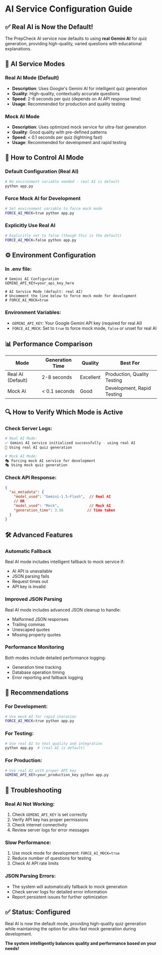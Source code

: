 # AI Service Configuration Guide

## ✅ Real AI is Now the Default!

The PrepCheck AI service now defaults to using **real Gemini AI** for quiz generation, providing high-quality, varied questions with educational explanations.

## 🔄 AI Service Modes

### **Real AI Mode (Default)**
- **Description**: Uses Google's Gemini AI for intelligent quiz generation
- **Quality**: High-quality, contextually accurate questions
- **Speed**: 2-8 seconds per quiz (depends on AI API response time)
- **Usage**: Recommended for production and quality testing

### **Mock AI Mode**
- **Description**: Uses optimized mock service for ultra-fast generation
- **Quality**: Good quality with pre-defined patterns
- **Speed**: < 0.1 seconds per quiz (lightning fast)
- **Usage**: Recommended for development and rapid testing

## 🚀 How to Control AI Mode

### **Default Configuration (Real AI)**
```bash
# No environment variable needed - real AI is default
python app.py
```

### **Force Mock AI for Development**
```bash
# Set environment variable to force mock mode
FORCE_AI_MOCK=true python app.py
```

### **Explicitly Use Real AI**
```bash
# Explicitly set to false (though this is the default)
FORCE_AI_MOCK=false python app.py
```

## ⚙️ Environment Configuration

### **In .env file:**
```properties
# Gemini AI Configuration
GEMINI_API_KEY=your_api_key_here

# AI Service Mode (default: real AI)
# Uncomment the line below to force mock mode for development
# FORCE_AI_MOCK=true
```

### **Environment Variables:**
- `GEMINI_API_KEY`: Your Google Gemini API key (required for real AI)
- `FORCE_AI_MOCK`: Set to `true` to force mock mode, `false` or unset for real AI

## 📊 Performance Comparison

| Mode | Generation Time | Quality | Best For |
|------|----------------|---------|----------|
| Real AI (Default) | 2-8 seconds | Excellent | Production, Quality Testing |
| Mock AI | < 0.1 seconds | Good | Development, Rapid Testing |

## 🔍 How to Verify Which Mode is Active

### **Check Server Logs:**
```bash
# Real AI Mode:
✅ Gemini AI service initialized successfully - using real AI
🤖 Using real AI quiz generation

# Mock AI Mode:
🎭 Forcing mock AI service for development
🎭 Using mock quiz generation
```

### **Check API Response:**
```json
{
  "ai_metadata": {
    "model_used": "Gemini-1.5-Flash",  // Real AI
    // OR
    "model_used": "Mock",              // Mock AI
    "generation_time": 3.56           // Time taken
  }
}
```

## 🛠️ Advanced Features

### **Automatic Fallback**
Real AI mode includes intelligent fallback to mock service if:
- AI API is unavailable
- JSON parsing fails
- Request times out
- API key is invalid

### **Improved JSON Parsing**
Real AI mode includes advanced JSON cleanup to handle:
- Malformed JSON responses
- Trailing commas
- Unescaped quotes
- Missing property quotes

### **Performance Monitoring**
Both modes include detailed performance logging:
- Generation time tracking
- Database operation timing
- Error reporting and fallback logging

## 🎯 Recommendations

### **For Development:**
```bash
# Use mock AI for rapid iteration
FORCE_AI_MOCK=true python app.py
```

### **For Testing:**
```bash
# Use real AI to test quality and integration
python app.py  # (real AI is default)
```

### **For Production:**
```bash
# Use real AI with proper API key
GEMINI_API_KEY=your_production_key python app.py
```

## 🚨 Troubleshooting

### **Real AI Not Working:**
1. Check `GEMINI_API_KEY` is set correctly
2. Verify API key has proper permissions
3. Check internet connectivity
4. Review server logs for error messages

### **Slow Performance:**
1. Use mock mode for development: `FORCE_AI_MOCK=true`
2. Reduce number of questions for testing
3. Check AI API rate limits

### **JSON Parsing Errors:**
- The system will automatically fallback to mock generation
- Check server logs for detailed error information
- Report persistent issues for further optimization

## ✅ Status: Configured

Real AI is now the default mode, providing high-quality quiz generation while maintaining the option for ultra-fast mock generation during development.

**The system intelligently balances quality and performance based on your needs!**

